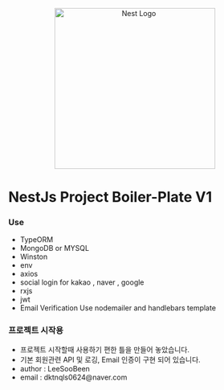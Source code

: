 <p align="center">
  <a href="http://nestjs.com/" target="blank"><img src="https://nestjs.com/img/logo_text.svg" width="320" alt="Nest Logo" /></a>
</p>

[circleci-image]: https://img.shields.io/circleci/build/github/nestjs/nest/master?token=abc123def456
[circleci-url]: https://circleci.com/gh/nestjs/nest

<h1>NestJs Project Boiler-Plate V1</h1>
<h3>Use</h3>
<ul>
<li>TypeORM</li>
<li>MongoDB or MYSQL</li>
<li>Winston</li>
<li>env</li>
<li>axios</li>
<li>social login for kakao , naver , google</li>
<li>rxjs</li>
<li>jwt</li>
<li>Email Verification Use nodemailer and handlebars template</li>
</ul>

<h3>프로젝트 시작용</h3>
<ul>
<li>프로젝트 시작할때 사용하기 편한 틀을 만들어 놓았습니다.</li>
<li>기본 회원관련 API 및 로깅, Email 인증이 구현 되어 있습니다.</li>
<li>author : LeeSooBeen</li>
<li>email : dktnqls0624@naver.com</li>
</ul>
